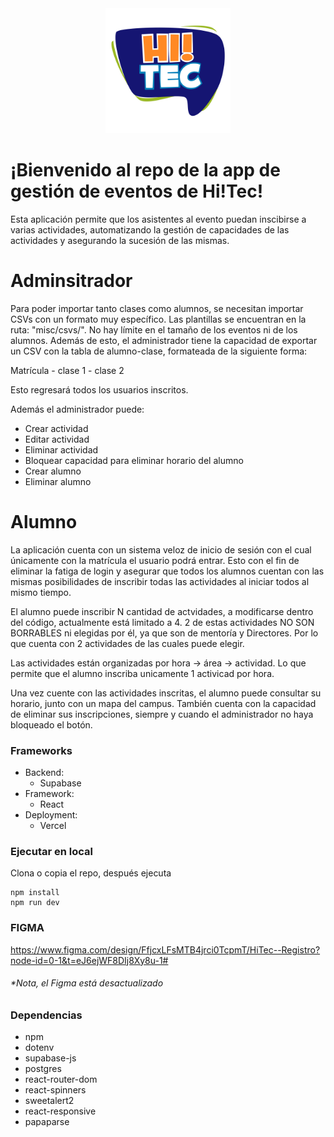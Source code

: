 <div style="text-align:center">
  <img src="public/logo.webp" style="width:200px; height:200px;" alt="logo del grupo">
</div>


# ¡Bienvenido al repo de la app de gestión de eventos de Hi!Tec!

Esta aplicación permite que los asistentes al evento puedan inscibirse a varias actividades, automatizando la gestión de capacidades de las actividades y asegurando la sucesión de las mismas.

# Adminsitrador
Para poder importar tanto clases como alumnos, se necesitan importar CSVs con un formato muy específico. Las plantillas se encuentran en la ruta: "misc/csvs/". No hay límite en el tamaño de los eventos ni de los alumnos. Además de esto, el administrador tiene la capacidad de exportar un CSV con la tabla de alumno-clase, formateada de la siguiente forma:

Matrícula - clase 1 - clase 2

Esto regresará todos los usuarios inscritos. 

Además el administrador puede:
- Crear actividad
- Editar actividad
- Eliminar actividad
- Bloquear capacidad para eliminar horario del alumno
- Crear alumno
- Eliminar alumno

# Alumno
La aplicación cuenta con un sistema veloz de inicio de sesión con el cual únicamente con la matrícula el usuario podrá entrar. Esto con el fin de eliminar la fatiga de login y asegurar que todos los alumnos cuentan con las mismas posibilidades de inscribir todas las actividades al iniciar todos al mismo tiempo.

El alumno puede inscribir N cantidad de actvidades, a modificarse dentro del código, actualmente está limitado a 4. 2 de estas actividades NO SON BORRABLES ni elegidas por él, ya que son de mentoría y Directores. Por lo que cuenta con 2 actividades de las cuales puede elegir.

Las actividades están organizadas por hora -> área -> actividad. Lo que permite que el alumno inscriba unicamente 1 activicad por hora.

Una vez cuente con las actividades inscritas, el alumno puede consultar su horario, junto con un mapa del campus. También cuenta con la capacidad de eliminar sus inscripciones, siempre y cuando el administrador no haya bloqueado el botón.

### Frameworks
- Backend:
    - Supabase
- Framework:
    - React
- Deployment:
    - Vercel

### Ejecutar en local
Clona o copia el repo, después ejecuta
```
npm install
npm run dev
```

### FIGMA
https://www.figma.com/design/FfjcxLFsMTB4jrci0TcpmT/HiTec--Registro?node-id=0-1&t=eJ6ejWF8DIj8Xy8u-1#

###### *Nota, el Figma está desactualizado


### Dependencias
- npm
- dotenv
- supabase-js
- postgres
- react-router-dom
- react-spinners
- sweetalert2
- react-responsive
- papaparse
